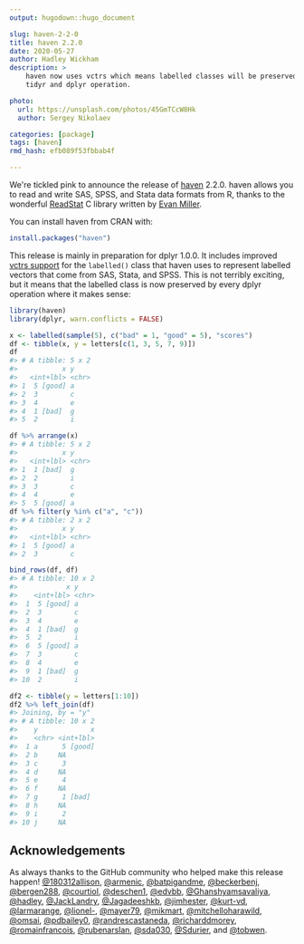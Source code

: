 ```yaml
---
output: hugodown::hugo_document

slug: haven-2-2-0
title: haven 2.2.0
date: 2020-05-27
author: Hadley Wickham
description: >
    haven now uses vctrs which means labelled classes will be preserved in
    tidyr and dplyr operation.

photo:
  url: https://unsplash.com/photos/45GmTCcW8Hk
  author: Sergey Nikolaev

categories: [package] 
tags: [haven]
rmd_hash: efb089f53fbbab4f

---
```


We're tickled pink to announce the release of [haven](https://haven.tidyverse.org) 2.2.0. haven allows you to read and write SAS, SPSS, and Stata data formats from R, thanks to the wonderful [ReadStat](https://github.com/WizardMac/ReadStat) C library written by [Evan Miller](https://www.evanmiller.org/).

You can install haven from CRAN with:

``` r
install.packages("haven")
```

This release is mainly in preparation for dplyr 1.0.0. It includes improved [vctrs support](https://www.tidyverse.org/blog/2020/04/dplyr-1-0-0-and-vctrs/) for the `labelled()` class that haven uses to represent labelled vectors that come from SAS, Stata, and SPSS. This is not terribly exciting, but it means that the labelled class is now preserved by every dplyr operation where it makes sense:

``` r
library(haven)
library(dplyr, warn.conflicts = FALSE)

x <- labelled(sample(5), c("bad" = 1, "good" = 5), "scores")
df <- tibble(x, y = letters[c(1, 3, 5, 7, 9)])
df
#> # A tibble: 5 x 2
#>           x y    
#>   <int+lbl> <chr>
#> 1  5 [good] a    
#> 2  3        c    
#> 3  4        e    
#> 4  1 [bad]  g    
#> 5  2        i

df %>% arrange(x)
#> # A tibble: 5 x 2
#>           x y    
#>   <int+lbl> <chr>
#> 1  1 [bad]  g    
#> 2  2        i    
#> 3  3        c    
#> 4  4        e    
#> 5  5 [good] a
df %>% filter(y %in% c("a", "c"))
#> # A tibble: 2 x 2
#>           x y    
#>   <int+lbl> <chr>
#> 1  5 [good] a    
#> 2  3        c

bind_rows(df, df)
#> # A tibble: 10 x 2
#>            x y    
#>    <int+lbl> <chr>
#>  1  5 [good] a    
#>  2  3        c    
#>  3  4        e    
#>  4  1 [bad]  g    
#>  5  2        i    
#>  6  5 [good] a    
#>  7  3        c    
#>  8  4        e    
#>  9  1 [bad]  g    
#> 10  2        i

df2 <- tibble(y = letters[1:10])
df2 %>% left_join(df)
#> Joining, by = "y"
#> # A tibble: 10 x 2
#>    y             x
#>    <chr> <int+lbl>
#>  1 a      5 [good]
#>  2 b     NA       
#>  3 c      3       
#>  4 d     NA       
#>  5 e      4       
#>  6 f     NA       
#>  7 g      1 [bad] 
#>  8 h     NA       
#>  9 i      2       
#> 10 j     NA
```

Acknowledgements
----------------

As always thanks to the GitHub community who helped make this release happen! [@180312allison](https://github.com/180312allison), [@armenic](https://github.com/armenic), [@batpigandme](https://github.com/batpigandme), [@beckerbenj](https://github.com/beckerbenj), [@bergen288](https://github.com/bergen288), [@courtiol](https://github.com/courtiol), [@deschen1](https://github.com/deschen1), [@edvbb](https://github.com/edvbb), [@Ghanshyamsavaliya](https://github.com/Ghanshyamsavaliya), [@hadley](https://github.com/hadley), [@JackLandry](https://github.com/JackLandry), [@Jagadeeshkb](https://github.com/Jagadeeshkb), [@jimhester](https://github.com/jimhester), [@kurt-vd](https://github.com/kurt-vd), [@larmarange](https://github.com/larmarange), [@lionel-](https://github.com/lionel-), [@mayer79](https://github.com/mayer79), [@mikmart](https://github.com/mikmart), [@mitchelloharawild](https://github.com/mitchelloharawild), [@omsai](https://github.com/omsai), [@pdbailey0](https://github.com/pdbailey0), [@randrescastaneda](https://github.com/randrescastaneda), [@richarddmorey](https://github.com/richarddmorey), [@romainfrancois](https://github.com/romainfrancois), [@rubenarslan](https://github.com/rubenarslan), [@sda030](https://github.com/sda030), [@Sdurier](https://github.com/Sdurier), and [@tobwen](https://github.com/tobwen).
